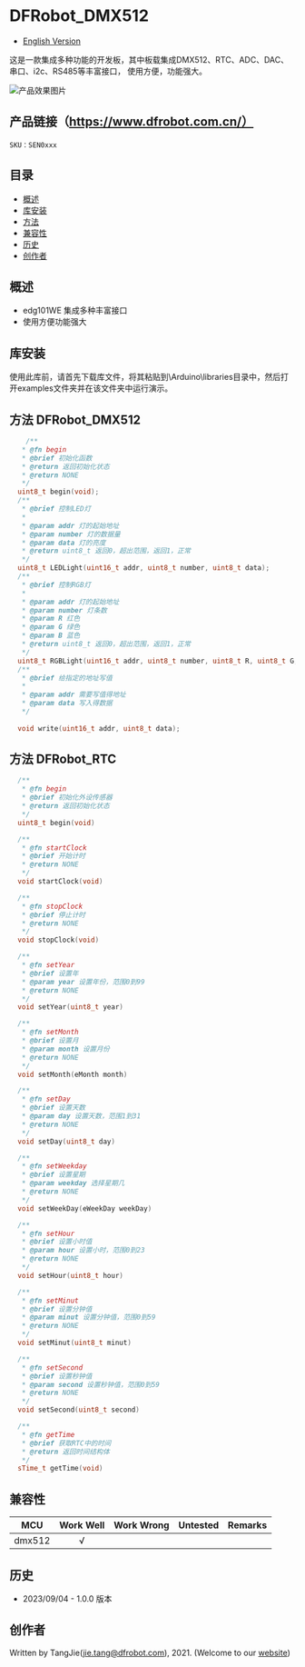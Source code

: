# DFRobot_DMX512
- [English Version](./README_CN.md)

这是一款集成多种功能的开发板，其中板载集成DMX512、RTC、ADC、DAC、串口、i2c、RS485等丰富接口，
使用方便，功能强大。


![产品效果图片](./resources/images/SEN0xxx.png)


## 产品链接（https://www.dfrobot.com.cn/）

    SKU：SEN0xxx

## 目录

  * [概述](#概述)
  * [库安装](#库安装)
  * [方法](#方法)
  * [兼容性](#兼容性)
  * [历史](#历史)
  * [创作者](#创作者)

## 概述

* edg101WE 集成多种丰富接口
* 使用方便功能强大

## 库安装

使用此库前，请首先下载库文件，将其粘贴到\Arduino\libraries目录中，然后打开examples文件夹并在该文件夹中运行演示。

## 方法 DFRobot_DMX512

```C++
    /**
   * @fn begin
   * @brief 初始化函数
   * @return 返回初始化状态
   * @return NONE
   */
  uint8_t begin(void);
  /**
   * @brief 控制LED灯
   * 
   * @param addr 灯的起始地址
   * @param number 灯的数据量
   * @param data 灯的亮度 
   * @return uint8_t 返回0，超出范围，返回1，正常
   */
  uint8_t LEDLight(uint16_t addr, uint8_t number, uint8_t data);
  /**
   * @brief 控制RGB灯
   * 
   * @param addr 灯的起始地址
   * @param number 灯条数
   * @param R 红色
   * @param G 绿色
   * @param B 蓝色
   * @return uint8_t 返回0，超出范围，返回1，正常
   */
  uint8_t RGBLight(uint16_t addr, uint8_t number, uint8_t R, uint8_t G, uint8_t B);
  /**
   * @brief 给指定的地址写值
   * 
   * @param addr 需要写值得地址
   * @param data 写入得数据
   */
  
  void write(uint16_t addr, uint8_t data);
```

## 方法 DFRobot_RTC

```C++
  /**
   * @fn begin
   * @brief 初始化外设传感器
   * @return 返回初始化状态
   */
  uint8_t begin(void)

  /**
   * @fn startClock
   * @brief 开始计时
   * @return NONE
   */
  void startClock(void)

  /**
   * @fn stopClock
   * @brief 停止计时
   * @return NONE
   */
  void stopClock(void)

  /**
   * @fn setYear
   * @brief 设置年
   * @param year 设置年份，范围0到99
   * @return NONE
   */
  void setYear(uint8_t year)

  /**
   * @fn setMonth
   * @brief 设置月
   * @param month 设置月份
   * @return NONE
   */
  void setMonth(eMonth month)

  /**
   * @fn setDay
   * @brief 设置天数
   * @param day 设置天数，范围1到31
   * @return NONE
   */
  void setDay(uint8_t day)

  /**
   * @fn setWeekday
   * @brief 设置星期
   * @param weekday 选择星期几
   * @return NONE
   */
  void setWeekDay(eWeekDay weekDay)

  /**
   * @fn setHour
   * @brief 设置小时值
   * @param hour 设置小时，范围0到23
   * @return NONE
   */
  void setHour(uint8_t hour)

  /**
   * @fn setMinut
   * @brief 设置分钟值
   * @param minut 设置分钟值，范围0到59
   * @return NONE
   */
  void setMinut(uint8_t minut)

  /**
   * @fn setSecond
   * @brief 设置秒钟值
   * @param second 设置秒钟值，范围0到59
   * @return NONE
   */
  void setSecond(uint8_t second)

  /**
   * @fn getTime
   * @brief 获取RTC中的时间
   * @return 返回时间结构体
   */
  sTime_t getTime(void)
```



## 兼容性

MCU                | Work Well    | Work Wrong   | Untested    | Remarks
------------------ | :----------: | :----------: | :---------: | :----:
   dmx512          |      √       |              |             |



## 历史

- 2023/09/04 - 1.0.0 版本

## 创作者

Written by TangJie(jie.tang@dfrobot.com), 2021. (Welcome to our [website](https://www.dfrobot.com/))





